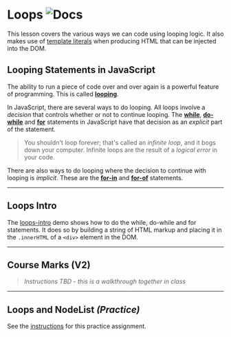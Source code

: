 # Loops ![Docs](https://img.shields.io/badge/Documentation%20Status-10--40%25%20Rough%20Outline-red?logo=Read%20the%20Docs)

This lesson covers the various ways we can code using looping logic. It also makes use of [template literals](https://developer.mozilla.org/en-US/docs/Web/JavaScript/Reference/Template_literals) when producing HTML that can be injected into the DOM.

## Looping Statements in JavaScript

The ability to run a piece of code over and over again is a powerful feature of programming. This is called [**looping**](https://developer.mozilla.org/en-US/docs/Web/JavaScript/Guide/Loops_and_iteration).

In JavaScript, there are several ways to do looping. All loops involve a *decision* that controls whether or not to continue looping. The [**while**](https://developer.mozilla.org/en-US/docs/Web/JavaScript/Guide/Loops_and_iteration#while_statement), [**do-while**](https://developer.mozilla.org/en-US/docs/Web/JavaScript/Guide/Loops_and_iteration#do...while_statement) and [**for**](https://developer.mozilla.org/en-US/docs/Web/JavaScript/Guide/Loops_and_iteration#for_statement) statements in JavaScript have that decision as an *explicit* part of the statement.

> You shouldn't loop forever; that's called an *infinite loop*, and it bogs down your computer. Infinite loops are the result of a *logical error* in your code.

There are also ways to do looping where the decision to continue with looping is *implicit*. These are the [**for-in**](https://developer.mozilla.org/en-US/docs/Web/JavaScript/Guide/Loops_and_iteration#for...in_statement) and [**for-of**](https://developer.mozilla.org/en-US/docs/Web/JavaScript/Guide/Loops_and_iteration#for...of_statement) statements.

----

## Loops Intro

The [loops-intro](./demos/loops-intro/js/main.js) demo shows how to do the while, do-while and for statements. It does so by building a string of HTML markup and placing it in the `.innerHTML` of a `<div>` element in the DOM.

----

## Course Marks (V2)

> *Instructions TBD - this is a walkthrough together in class*

----

## Loops and NodeList *(Practice)*

See the [instructions](./practice/ReadMe.md) for this practice assignment.
